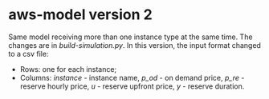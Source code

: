 # aws-model version 2
Same model receiving more than one instance type at the same time. The changes are in *build-simulation.py*.
In this version, the input format changed to a csv file:
- Rows: one for each instance;
- Columns: *instance* - instance name, *p_od* - on demand price, *p_re* - reserve hourly price, *u* - reserve upfront price, *y* - reserve duration.